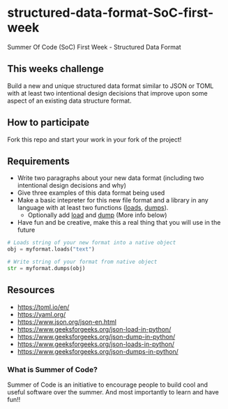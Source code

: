 # structured-data-format-SoC-first-week
Summer Of Code (SoC) First Week - Structured Data Format

## This weeks challenge
Build a new and unique structured data format similar to JSON or TOML with at least two intentional design decisions that improve upon some aspect of an existing data structure format.

## How to participate
Fork this repo and start your work in your fork of the project!

## Requirements
- Write two paragraphs about your new data format (including two intentional design decisions and why)
- Give three examples of this data format being used
- Make a basic intepreter for this new file format and a library in any language with at least two functions ([loads](https://www.geeksforgeeks.org/json-loads-in-python/), [dumps](https://www.geeksforgeeks.org/json-dumps-in-python/)).
  - Optionally add [load](https://www.geeksforgeeks.org/json-load-in-python/) and [dump](https://www.geeksforgeeks.org/json-dump-in-python/) (More info below)
- Have fun and be creative, make this a real thing that you will use in the future

```py
# Loads string of your new format into a native object
obj = myformat.loads("text")

# Write string of your format from native object
str = myformat.dumps(obj)
```

## Resources
- https://toml.io/en/
- https://yaml.org/
- https://www.json.org/json-en.html
- https://www.geeksforgeeks.org/json-load-in-python/
- https://www.geeksforgeeks.org/json-dump-in-python/
- https://www.geeksforgeeks.org/json-loads-in-python/
- https://www.geeksforgeeks.org/json-dumps-in-python/

### What is Summer of Code?
Summer of Code is an initiative to encourage people to build cool and useful software over the summer. And most importantly to learn and have fun!!
